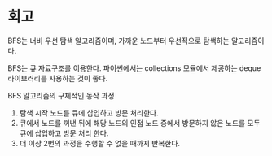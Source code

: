 # 회고

BFS는 너비 우선 탐색 알고리즘이며, 가까운 노드부터 우선적으로 탐색하는 알고리즘이다.

BFS는 큐 자료구조를 이용한다. 파이썬에서는 collections 모듈에서 제공하는 deque 라이브러리를 사용하는 것이 좋다.

BFS 알고리즘의 구체적인 동작 과정

1. 탐색 시작 노드를 큐에 삽입하고 방문 처리한다.
2. 큐에서 노드를 꺼낸 뒤에 해당 노드의 인접 노드 중에서 방문하지 않은 노드를 모두 큐에 삽입하고 방문 처리 한다.
3. 더 이상 2번의 과정을 수행할 수 없을 때까지 반복한다.